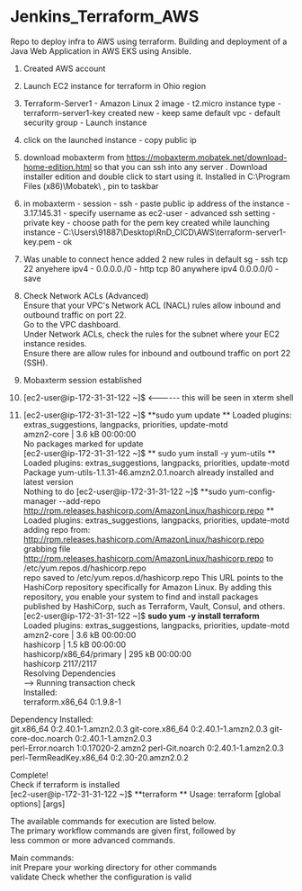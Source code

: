 # Jenkins_Terraform_AWS
Repo to deploy infra to AWS using terraform. Building and deployment of a Java Web Application in AWS EKS using Ansible. 

1. Created AWS account  
2. Launch EC2 instance for terraform in Ohio region  
3. Terraform-Server1 - Amazon Linux 2 image - t2.micro instance type - terraform-server1-key created new - keep same default vpc - default security group - Launch instance  
4. click on the launched instance - copy public ip  
5. download mobaxterm from https://mobaxterm.mobatek.net/download-home-edition.html so that you can ssh into any server  . Download installer edition and double click to start using it.  Installed in C:\Program Files (x86)\Mobatek\  , pin to taskbar  
6. in mobaxterm - session - ssh - paste public ip address of the instance - 3.17.145.31 - specify username as ec2-user - advanced ssh setting - private key - choose path for the pem key created while launching instance - C:\Users\91887\Desktop\RnD_CICD\AWS\terraform-server1-key.pem  - ok  
7. Was unable to connect hence added 2 new rules in default sg - ssh tcp 22 anyehere ipv4 -  0.0.0.0./0 - http tcp 80 anywhere ipv4 0.0.0.0/0 - save  
8. Check Network ACLs (Advanced)  
Ensure that your VPC's Network ACL (NACL) rules allow inbound and outbound traffic on port 22.  
Go to the VPC dashboard.  
Under Network ACLs, check the rules for the subnet where your EC2 instance resides.  
Ensure there are allow rules for inbound and outbound traffic on port 22 (SSH).  

9. Mobaxterm session established  
10. [ec2-user@ip-172-31-31-122 ~]$       <------ this will be seen in xterm shell
11. [ec2-user@ip-172-31-31-122 ~]$ **sudo yum update  **
Loaded plugins: extras_suggestions, langpacks, priorities, update-motd  
amzn2-core                                                                                             | 3.6 kB  00:00:00    
No packages marked for update  
[ec2-user@ip-172-31-31-122 ~]$ ** sudo yum install -y yum-utils  **
Loaded plugins: extras_suggestions, langpacks, priorities, update-motd  
Package yum-utils-1.1.31-46.amzn2.0.1.noarch already installed and latest version  
Nothing to do
[ec2-user@ip-172-31-31-122 ~]$ **sudo yum-config-manager --add-repo http://rpm.releases.hashicorp.com/AmazonLinux/hashicorp.repo  **
Loaded plugins: extras_suggestions, langpacks, priorities, update-motd  
adding repo from: http://rpm.releases.hashicorp.com/AmazonLinux/hashicorp.repo  
grabbing file http://rpm.releases.hashicorp.com/AmazonLinux/hashicorp.repo to /etc/yum.repos.d/hashicorp.repo  
repo saved to /etc/yum.repos.d/hashicorp.repo
This URL points to the HashiCorp repository specifically for Amazon Linux. By adding this repository, you enable your system to find and install packages published by HashiCorp, such as Terraform, Vault, Consul, and others.
[ec2-user@ip-172-31-31-122 ~]$ **sudo yum -y install terraform**  
Loaded plugins: extras_suggestions, langpacks, priorities, update-motd  
amzn2-core                                                                                             | 3.6 kB  00:00:00  
hashicorp                                                                                              | 1.5 kB  00:00:00  
hashicorp/x86_64/primary                                                                               | 295 kB  00:00:00  
hashicorp                                                                                                             2117/2117  
Resolving Dependencies  
--> Running transaction check  
    Installed:  
  terraform.x86_64 0:1.9.8-1  
  
Dependency Installed:  
  git.x86_64 0:2.40.1-1.amzn2.0.3       git-core.x86_64 0:2.40.1-1.amzn2.0.3   git-core-doc.noarch 0:2.40.1-1.amzn2.0.3   
  perl-Error.noarch 1:0.17020-2.amzn2   perl-Git.noarch 0:2.40.1-1.amzn2.0.3   perl-TermReadKey.x86_64 0:2.30-20.amzn2.0.2  

Complete!  
Check if terraform is installed   
[ec2-user@ip-172-31-31-122 ~]$ **terraform  **
Usage: terraform [global options] <subcommand> [args]  

The available commands for execution are listed below.  
The primary workflow commands are given first, followed by  
less common or more advanced commands.  

Main commands:  
  init          Prepare your working directory for other commands  
  validate      Check whether the configuration is valid   














